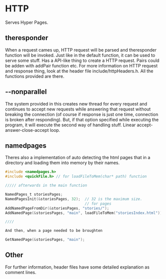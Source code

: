 # HTTP
Serves Hyper Pages.

## theresponder

When a request cames up, HTTP request will be parsed
and theresponder function will be invoked. Just like
in the default function, it can be used to serve some
stuff. Has a API-like thing to create a HTTP request.
Pairs could be adden with addPair function etc. For 
more information on HTTP request and response thing,
look at the header file include/httpHeaders.h. All
the functions provided are there.

## --nonparallel

The system provided in this creates new thread for
every request and continues to accept new requests
while answering that request without breaking the
connection (of course if response is just one time,
connection is broken after responding). But, if that
option specified while executing the program, it will
execute the second way of handling stuff. Linear
accept-answer-close-accept loop.

## namedpages

Theres also a implementation of auto detecting the
html pages that in a directory and loading them into 
memory by their names.

```C
#include <namedpages.h>
#include <quickFile.h> // for loadFileToMem(char* path) function

///// afterwards in the main function

NamedPages_t storiesPages;
NamedPagesInit(&storiesPages, 32);  // 32 is the maximum size.
                                    // for pages
AddNamedPageFromDir(&storiesPages, "stories/");
AddNamedPage(&storiesPages, "main", loadFileToMem("storiesIndex.html"));

////

And then, when a page needed to be broughten

GetNamedPage(&storiesPages, "main");
```

## Other

For further information, header files have some detailed
explanation as comment lines.
